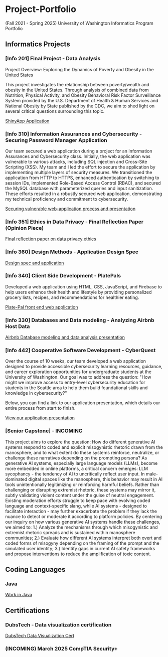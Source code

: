 # Project-Portfolio
(Fall 2021 - Spring 2025) University of Washington Informatics Program Portfolio 

## Informatics Projects

### [Info 201] Final Project - Data Analysis
Project Overview: Exploring the Dynamics of Poverty and Obesity in the United States

This project investigates the relationship between poverty/wealth and obesity in the United States. Through analysis of combined data from Nutrition, Physical Activity, and Obesity Behavioral Risk Factor Surveillance System provided by the U.S. Department of Health & Human Services and National Obesity by State published by the CDC, we aim to shed light on several critical questions surrounding this topic.

[ShinyApp Application](https://brookedietmeier-info201-final-project.shinyapps.io/final-project-gracedao/)

### [Info 310] Information Assurances and Cybersecurity - Securing Password Manager Application
Our team secured a web application during a project for an Information Assurances and Cybersecurity class. Initially, the web application was vulnerable to various attacks, including SQL injection and Cross-Site Scripting (XSS). My team and I led the effort to secure the application by implementing multiple layers of security measures. We transitioned the application from HTTP to HTTPS, enhanced authentication by switching to session IDs, implemented Role-Based Access Control (RBAC), and secured the MySQL database with parameterized queries and input sanitization. These efforts resulted in a robustly secured web application, demonstrating my technical proficiency and commitment to cybersecurity. 

[Securing vulnerable web-application process and presentation](https://1drv.ms/p/c/de8329897eb02af3/EfMqsH6JKYMggN5CBQAAAAABE0DAzW27T7czcAu02WW4Cw)

### [Info 351] Ethics in Data Privacy - Final Reflection Paper (Opinion Piece) 

[Final reflection paper on data privacy ethics](https://github.com/brookedietmeier/project-portfolio/blob/main/Info%20351%20-%20Final%20Reflection%20.pdf)

### [Info 360] Design Methods - Application Design Spec

[Design spec and application](https://github.com/brookedietmeier/project-portfolio/blob/main/Info%20360%20(Group%2019)%20-%20Design%20Specification%20%20(1).pdf)

### [Info 340] Client Side Development - PlatePals 
Developed a web application using HTML, CSS, JavaScript, and Firebase to help users enhance their health and lifestyle by providing personalized grocery lists, recipes, and recommendations for healthier eating.

[Plate-Pal front end web application](https://info340-plate-pal.web.app/)

### [Info 330] Databases and Data modeling - Analyzing Airbnb Host Data 

[Airbnb Database modeling and data analysis presentation](https://www.canva.com/design/DAGYA7aR7Jk/7XWF8RtD21UfT14Jb9QOCA/edit?utm_content=DAGYA7aR7Jk&utm_campaign=designshare&utm_medium=link2&utm_source=sharebutton)

### [Info 442] Cooperative Software Development - CyberQuest
Over the course of 10 weeks, our team developed a web application designed to provide accessible cybersecurity learning resources, guidance, and career exploration opportunities for undergraduate students at the University of Washington. Our goal was to address the question: "How might we improve access to entry-level cybersecurity education for students in the Seattle area to help them build foundational skills and knowledge in cybersecurity?" 

Below, you can find a link to our application presentation, which details our entire process from start to finish.

[View our application presentation](https://www.canva.com/design/DAGWSwOzEMs/mbjm5oYTfPOgcoE_xlbvhw/view?utm_content=DAGWSwOzEMs&utm_campaign=designshare&utm_medium=link2&utm_source=uniquelinks&utlId=hde876cc409)

### [Senior Capstone] - INCOMING 
This project aims to explore the question: How do different generative AI systems respond to coded and explicit misogynistic rhetoric drawn from the manosphere, and to what extent do these systems reinforce, neutralize, or challenge these narratives depending on the prompting persona? As generative AI systems, especially large language models (LLMs), become more embedded in online platforms, a critical concern emerges: LLM sycophancy - the tendency of AI to uncritically reflect user input. In male-dominated digital spaces like the manosphere, this behavior may result in AI tools unintentionally legitimizing or reinforcing harmful beliefs. Rather than challenging or disrupting extremist rhetoric, these systems may mirror it, subtly validating violent content under the guise of neutral engagement. Existing moderation efforts struggle to keep pace with evolving coded language and context-specific slang, while AI systems - designed to facilitate interaction - may further exacerbate the problem if they lack the nuance to detect or moderate it according to platform policies. By centering our inquiry on how various generative AI systems handle these challenges, we aimed to:
1.) Analyze the mechanisms through which misogynistic and extremist rhetoric spreads and is sustained within manosphere communities;
2.) Evaluate how different AI systems interpret both overt and coded forms of misogyny depending on the framing of the prompt and the simulated user identity;
3.) Identify gaps in current AI safety frameworks and propose interventions to reduce the amplification of toxic content.

## Coding Languages 

### Java

[Work in Java](https://github.com/brookedietmeier/project-portfolio#:~:text=Java%2DCoding%20%40%2013c7cda)

## Certifications 

### DubsTech - Data visualization certification 

[DubsTech Data Visualization Cert](https://github.com/brookedietmeier/project-portfolio#:~:text=DubsTech%2DData%2DVisualization%2DCertification)

### **(INCOMING) March 2025** CompTIA Security+ 
